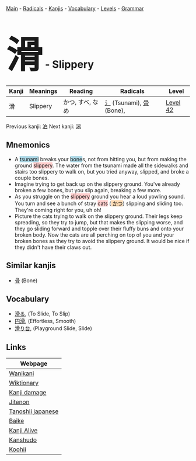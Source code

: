 <style> bigfont {font-size: 100px}</style>
[Main](../README.md) -
[Radicals](../radicals.md) -
[Kanjis](../kanjis.md) -
[Vocabulary](../vocabulary.md) -
[Levels](../levels.md) -
[Grammar](../grammar.md)
# <bigfont> 滑</bigfont> - Slippery 

| Kanji | Meanings | Reading | Radicals | Level |
| --- | --- | --- | --- | --- |
| 滑 | Slippery | かつ, すべ, なめ | [氵](../radicals/氵.md) (Tsunami), [骨](../radicals/骨.md) (Bone),  | [Level 42](../levels/wk_level42.md) |

Previous kanji: [泊](泊.md) Next kanji: [潟](潟.md) 

## Mnemonics
 * A <span style="background-color:#ADD8E6"> tsunami</span> breaks your <span style="background-color:#ADD8E6"> bone</span>s, not from hitting you, but from making the ground <span style="background-color:#ffcccb"> slippery</span>. The water from the tsunami made all the sidewalks and stairs too slippery to walk on, but you tried anyway, slipped, and broke a couple bones.
* Imagine trying to get back up on the slippery ground. You've already broken a few bones, but you slip again, breaking a few more.
* As you struggle on the <span style="background-color:#ffcccb"> slippery</span> ground you hear a loud yowling sound. You turn and see a bunch of stray <span style="background-color:#ffcccb"> cats</span> (<span style="background-color:#fed8b1"> [かつ](https://jisho.org/search/かつ)</span>) slipping and sliding too. They're coming right for you, uh oh!
* Picture the cats trying to walk on the slippery ground. Their legs keep spreading, so they try to jump, but that makes the slipping worse, and they go sliding forward and topple over their fluffy buns and onto your broken body. Now the cats are all perching on top of you and your broken bones as they try to avoid the slippery ground. It would be nice if they didn't have their claws out.


## Similar kanjis
 * [骨](骨.md) (Bone)


## Vocabulary
 * [滑る](../vocabulary/滑.md), (To Slide, To Slip)
* [円滑](../vocabulary/滑.md), (Effortless, Smooth)
* [滑り台](../vocabulary/滑.md), (Playground Slide, Slide)



## Links 

| Webpage |
| --- |
| [Wanikani          ](https://www.wanikani.com/kanji/滑) |
| [Wiktionary        ](https://en.wiktionary.org/wiki/滑) |
| [Kanji damage      ](http://www.kanjidamage.com/kanji/search?utf8=✓&q=滑) |
| [Jitenon           ](https://jitenon.com/kanji/滑) |
| [Tanoshii japanese ](https://www.tanoshiijapanese.com/dictionary/kanji.cfm?k=滑) |
| [Baike             ](https://baike.baidu.com/item/滑) |
| [Kanji Alive       ](https://app.kanjialive.com/滑) |
| [Kanshudo          ](https://www.kanshudo.com/searchmn?q=滑) |
| [Koohii            ](https://kanji.koohii.com/study/kanji/滑) |

